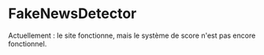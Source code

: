 # FakeNewsDetector
Actuellement : le site fonctionne, mais le système de score n'est pas encore fonctionnel.
